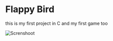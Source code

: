 # Flappy Bird

this is my first project in C and my first game too 

![Screnshoot](./Screenshoot.png)
